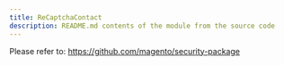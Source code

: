 ```yaml
---
title: ReCaptchaContact
description: README.md contents of the module from the source code
---
```


Please refer to: https://github.com/magento/security-package